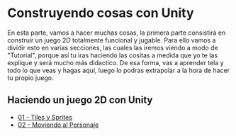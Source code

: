 # Construyendo cosas con Unity

En esta parte, vamos a hacer muchas cosas, la primera parte consistirá en construir un juego 2D totalmente funcional y jugable. Para ello vamos a dividir esto en varias secciones, las cuales las iremos viendo a modo de "Tutorial", porque así tu iras haciendo las cositas a medida que yo te las explique y será mucho más didactico. De esa forma, vas a aprender tela y todo lo que veas y hagas aquí, luego lo podras extrapolar a la hora de hacer tu propio juego.


## Haciendo un juego 2D con Unity

 * [01 - Tiles y Sprites](01_TilesYSprites.md)
 * [02 - Moviendo al Personaje](02_MovingPlayer.md)